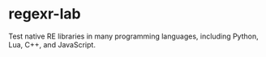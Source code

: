 # regexr-lab
Test native RE libraries in many programming languages, including Python, Lua, C++, and JavaScript.

